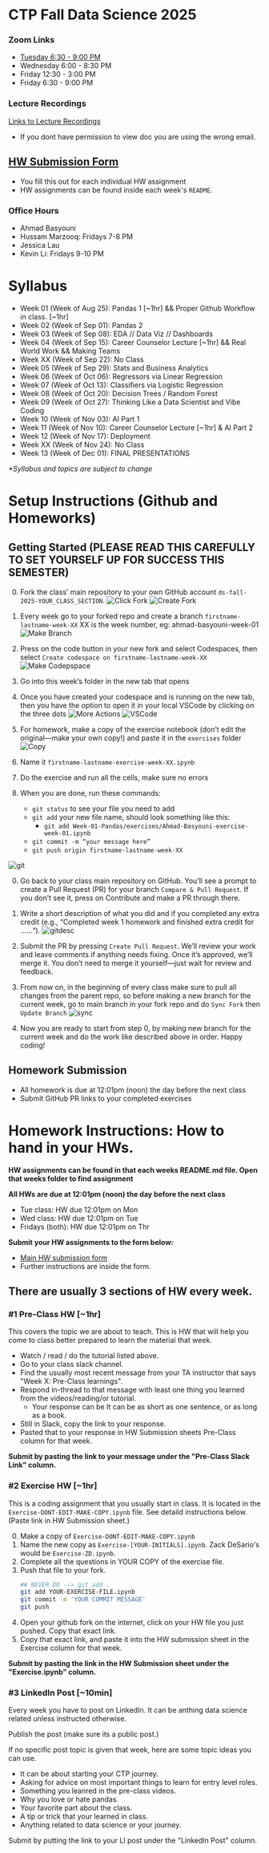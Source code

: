 # CTP Fall Data Science 2025 

### Zoom Links 
* [Tuesday 6:30 - 9:00 PM](https://us02web.zoom.us/j/81512566867?pwd=gRmOCv1vUDzM764HaZLlguGnWQnzr3.1)
* Wednesday 6:00 - 8:30 PM 
* Friday 12:30 - 3:00 PM
* Friday 6:30 - 9:00 PM

### Lecture Recordings 
[Links to Lecture Recordings](https://drive.google.com/drive/u/0/folders/1udWRCtSEIDXDmX09SB98jWAgu1Ov8Pfg) 
- If you dont have permission to view doc you are using the wrong email.

## [HW Submission Form](https://forms.gle/Ea1TnJ6D2NT6otBV9)
* You fill this out for each individual HW assignment
* HW assignments can be found inside each week's `README`.

### Office Hours
* Ahmad Basyouni
* Hussam Marzooq: Fridays 7-8 PM
* Jessica Lau
* Kevin Li: Fridays 9-10 PM

# Syllabus

* Week 01 (Week of Aug 25): Pandas 1 [~1hr]  &&  Proper Github Workflow in class. [~1hr]
* Week 02 (Week of Sep 01): Pandas 2
* Week 03 (Week of Sep 08): EDA // Data Viz // Dashboards
* Week 04 (Week of Sep 15): Career Counselor Lecture [~1hr] && Real World Work && Making Teams
* Week XX (Week of Sep 22): No Class
* Week 05 (Week of Sep 29): Stats and Business Analytics 
* Week 06 (Week of Oct 06): Regressors via Linear Regression 
* Week 07 (Week of Oct 13): Classifiers via Logistic Regression 
* Week 08 (Week of Oct 20): Decision Trees / Random Forest 
* Week 09 (Week of Oct 27): Thinking Like a Data Scientist and Vibe Coding
* Week 10 (Week of Nov 03): AI Part 1
* Week 11 (Week of Nov 10): Career Counselor Lecture [~1hr] & AI Part 2
* Week 12 (Week of Nov 17): Deployment
* Week XX (Week of Nov 24): No Class
* Week 13 (Week of Dec 01): FINAL PRESENTATIONS

_*Syllabus and topics are subject to change_

# Setup Instructions (Github and Homeworks)

## Getting Started (PLEASE READ THIS CAREFULLY TO SET YOURSELF UP FOR SUCCESS THIS SEMESTER)
0. Fork the class’ main repository to your own GitHub account `ds-fall-2025-YOUR_CLASS_SECTION`.
![Click Fork](assets/img/click_fork.png)
![Create Fork](assets/img/create_fork.png)

0. Every week go to your forked repo and create a branch `firstname-lastname-week-XX` XX is the week number, eg: ahmad-basyouni-week-01
![Make Branch](assets/img/makeBranch.png)

0. Press on the code button in your new fork and select Codespaces, then select `Create codespace on firstname-lastname-week-XX`
![Make Codepspace](assets/img/codespace.png)

0. Go into this week’s folder in the new tab that opens

0. Once you have created your codespace and is running on the new tab, then you have the option to open it in your local VSCode by clicking on the three dots
![More Actions](assets/img/more_actions.png)
![VSCode](assets/img/vscode.png)

0. For homework, make a copy of the exercise notebook (don’t edit the original—make your own copy!) and paste it in the `exercises` folder
![Copy](assets/img/copyy.png)

0. Name it `firstname-lastname-exercise-week-XX.ipynb`

0. Do the exercise and run all the cells, make sure no errors

0. When you are done, run these commands:
    - `git status` to see your file you need to add
    - `git add` your new file name, should look something like this:
        - `git add Week-01-Pandas/exercises/Ahmad-Basyouni-exercise-week-01.ipynb`
    - `git commit -m “your message here”`
    - `git push origin firstname-lastname-week-XX`
  
![git](assets/img/gitt.png)

0. Go back to your class main repository on GitHub. You’ll see a prompt to create a Pull Request (PR) for your branch `Compare & Pull Request`. If you don’t see it, press on Contribute and make a PR through there.

0. Write a short description of what you did and if you completed any extra credit (e.g., “Completed week 1 homework and finished extra credit for ......“).
![gitdesc](assets/img/gitdesc.png)

0. Submit the PR by pressing `Create Pull Request`. We’ll review your work and leave comments if anything needs fixing. Once it’s approved, we’ll merge it. You don’t need to merge it yourself—just wait for review and feedback.

0. From now on, in the beginning of every class make sure to pull all changes from the parent repo, so before making a new branch for the current week, go to main branch in your fork repo and do `Sync Fork` then `Update Branch`
![sync](assets/img/sync.png)

0. Now you are ready to start from step 0, by making new branch for the current week and do the work like described above in order. Happy coding!

## Homework Submission
- All homework is due at 12:01pm (noon) the day before the next class
- Submit GitHub PR links to your completed exercises
# Homework Instructions: How to hand in your HWs.
__HW assignments can be found in that each weeks README.md file. Open that weeks folder to find assignment__

__All HWs are due at 12:01pm (noon) the day before the next class__

* Tue class:  HW due 12:01pm on Mon
* Wed class: HW due 12:01pm on Tue
* Fridays (both):  HW due 12:01pm on Thr

__Submit your HW assignments to the form below:__
* [Main HW submission form](https://forms.gle/Ea1TnJ6D2NT6otBV9)
* Further instructions are inside the form.


## There are usually 3 sections of HW every week.

### #1 Pre-Class HW [~1hr]
This covers the topic we are about to teach.  This is HW that will help you come to class better prepared to learn the material that week. 
* Watch / read / do the tutorial listed above. 
* Go to your class slack channel.  
* Find the usually most recent message from your TA instructor that says "Week X: Pre-Class learnings". 
* Respond in-thread to that message with least one thing you learned from the videos/reading/or tutorial. 
	* Your response can be It can be as short as one sentence, or as long as a book. 
* Still in Slack, copy the link to your response. 
* Pasted that to your response in HW Submission sheets Pre-Class column for that week.

__Submit by pasting the link to your message under the "Pre-Class Slack Link" column.__ 

### #2 Exercise HW [~1hr]
This is a coding assignment that you usually start in class.  It is located in the `Exercise-DONT-EDIT-MAKE-COPY.ipynb` file.  See detaild instructions below. (Paste link in HW Submission sheet.)

0. Make a copy of `Exercise-DONT-EDIT-MAKE-COPY.ipynb`
0. Name the new copy as `Exercise-[YOUR-INITIALS].ipynb`. Zack DeSario's would be `Exercise-ZD.ipynb`.
0. Complete all the questions in YOUR COPY of the exercise file.
0. Push that file to your fork. 
    ```bash
    ## NEVER DO --> git add .
    git add YOUR-EXERCISE-FILE.ipynb
    git commit -m 'YOUR COMMIT MESSAGE'
    git push
    ```
0. Open your github fork on the internet, click on your HW file you just pushed. Copy that exact link. 
0. Copy that exact link, and paste it into the HW submission sheet in the Exercise column for that week. 

__Submit by pasting the link in the HW Submission sheet under the "Exercise.ipynb" column.__

### #3 LinkedIn Post [~10min]
Every week you have to post on LinkedIn. It can be anthing data science related unless instructed otherwise. 

Publish the post (make sure its a public post.) 

If no specific post topic is given that week, here are some topic ideas you can use. 
* It can be about starting your CTP journey. 
* Asking for advice on most important things to learn for entry level roles. 
* Something you leanred in the pre-class videos. 
* Why you love or hate pandas. 
* Your favorite part about the class. 
* A tip or trick that your learned in class. 
* Anything related to data science or your journey. 

Submit by putting the link to your LI post under the "LinkedIn Post" column. 

